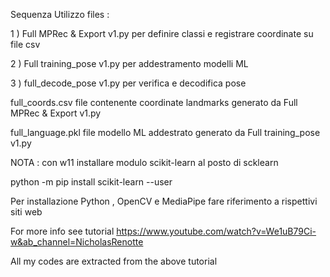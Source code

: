 Sequenza Utilizzo files :

1 ) Full MPRec & Export v1.py   per  definire classi e registrare coordinate su file csv

2 ) Full training_pose v1.py    per addestramento modelli ML

3 ) full_decode_pose v1.py      per verifica e decodifica pose



full_coords.csv                 file contenente coordinate landmarks generato da Full MPRec & Export v1.py

full_language.pkl               file modello ML addestrato generato da Full training_pose v1.py 

NOTA : con w11 installare modulo scikit-learn al posto di scklearn

python -m pip install scikit-learn --user

Per installazione Python , OpenCV e MediaPipe fare riferimento a rispettivi siti web 

For more info see tutorial https://www.youtube.com/watch?v=We1uB79Ci-w&ab_channel=NicholasRenotte

All my codes are extracted from the above tutorial
